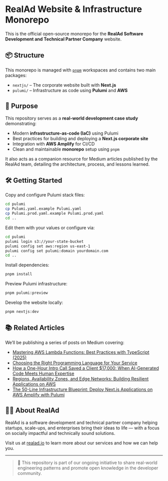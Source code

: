 # RealAd Website & Infrastructure Monorepo

This is the official open-source monorepo for the **RealAd Software Development and Technical Partner Company** website.

## 📦 Structure

This monorepo is managed with [`pnpm`](https://pnpm.io) workspaces and contains two main packages:

- `nextjs/` – The corporate website built with **Next.js**
- `pulumi/` – Infrastructure as code using **Pulumi** and **AWS**

## 🎯 Purpose

This repository serves as a **real-world development case study** demonstrating:

- Modern **infrastructure-as-code (IaC)** using Pulumi
- Best practices for building and deploying a **Next.js corporate site**
- Integration with **AWS Amplify** for CI/CD
- Clean and maintainable **monorepo** setup using `pnpm`

It also acts as a companion resource for Medium articles published by the RealAd team, detailing the architecture, process, and lessons learned.

## 🛠️ Getting Started

Copy and configure Pulumi stack files:

```bash
cd pulumi
cp Pulumi.yaml.example Pulumi.yaml
cp Pulumi.prod.yaml.example Pulumi.prod.yaml
cd ..
```

Edit them with your values or configure via:

```bash
cd pulumi
pulumi login s3://your-state-bucket
pulumi config set aws:region us-east-1
pulumi config set pulumi:domain yourdomain.com
cd ..
```

Install dependencies:

```bash
pnpm install
```

Preview Pulumi infrastructure:

```bash
pnpm pulumi:preview
```

Develop the website locally:

```bash
pnpm nextjs:dev
```

## 📚 Related Articles

We’ll be publishing a series of posts on Medium covering:

<!-- BLOG-POST-LIST:START -->
- [Mastering AWS Lambda Functions: Best Practices with TypeScript &lpar;2025&rpar;](https://kochuraa.medium.com/mastering-aws-lambda-functions-best-practices-with-typescript-2025-ee9e82327019?source=rss-1366808c6d1a------2)
- [Choosing the Right Programming Language for Your Service](https://kochuraa.medium.com/choosing-the-right-programming-language-for-your-service-94d366185c8b?source=rss-1366808c6d1a------2)
- [How a One-Hour Intro Call Saved a Client $17,000: When AI-Generated Code Meets Human Expertise](https://kochuraa.medium.com/how-a-one-hour-intro-call-saved-a-client-17-000-when-ai-generated-code-meets-human-expertise-62313b535833?source=rss-1366808c6d1a------2)
- [Regions, Availability Zones, and Edge Networks: Building Resilient Applications on AWS](https://kochuraa.medium.com/regions-availability-zones-and-edge-networks-building-resilient-applications-on-aws-234cbcb3af1c?source=rss-1366808c6d1a------2)
- [The 50-Line Infrastructure Blueprint: Deploy Next.js Applications on AWS Amplify with Pulumi](https://kochuraa.medium.com/the-50-line-infrastructure-blueprint-deploy-next-js-applications-on-aws-amplify-with-pulumi-8eb1f5495804?source=rss-1366808c6d1a------2)
<!-- BLOG-POST-LIST:END -->

## 🧑‍💻 About RealAd

RealAd is a software development and technical partner company helping startups, scale-ups, and enterprises bring their ideas to life — with a focus on socially impactful and technically sound solutions.

Visit us at [realad.io](https://realad.io) to learn more about our services and how we can help you.

---

> 📝 This repository is part of our ongoing initiative to share real-world engineering patterns and promote open knowledge in the developer community.
